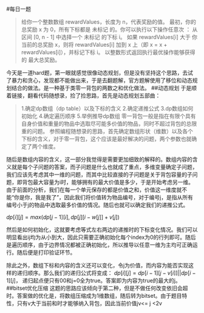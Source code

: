 #每日一题
> 给你一个整数数组 rewardValues，长度为 n，代表奖励的值。
> 最初，你的总奖励 x 为 0，所有下标都是 未标记 的。你可以执行以下操作任意次 ：
> 从区间 [0, n - 1] 中选择一个 未标记 的下标 i。
> 如果 rewardValues[i] 大于 你当前的总奖励 x，则将 rewardValues[i] 加到 x 上（即 x = x + rewardValues[i]），并标记下标 i。
> 以整数形式返回执行最优操作能够获得的 最大总奖励。

今天是一道hard题，第一眼就感觉很像动态规划，但是没有坚持这个思路，去试了暴力和贪心，发现都不能做出来，于是去翻题解，官方题解使用了移位和动态规划结合的做法。是一种基于类零一背包的两数之和优化做法。
##动态规划
于是顺着链接，翻看代码随想录，捡了捡思路，首先是动态规划五部曲：
>1.确定dp数组（dp table）以及下标的含义
>2.确定递推公式
>3.dp数组如何初始化
>4.确定遍历顺序
>5.举例推导dp数组
零一背包一般是指在有限个具有自身价值和重量的物品中选取尽可能多价值的物品，同时不超过背包的总限重的问题。
参照编程随想录的思路，首先确定数组形状（维数）以及各个下标的含义，对于零一背包，这个应该是最好解决的问题，两个参数也就确定了两个维度。

随后是数组内容的含义，这一部分我觉得是需要更加细致的解释的。数组内容的含义就是每个子问题的答案，而子问题是什么也就成了重点，多维变量确定子问题，我们应该先考虑其中一维的问题，而其中比较直接的子问题是关于背包容量的子问题，即背包最大容量为i时，能够拥有的最大价值是多少，于是开始考虑另一维。由于前面的分析，我们在每一个单元保存的都是价值之和，价值这一维度就不能“你是你，我是我了”，因此我们将价值转为物品编号，对于编号j，是指从所有编号小于j的物品中选取最多价值的情况。随后也就可以确定我们的递推公式。

$dp[i][j] = max(dp[j-1][i],dp[j][i-w[j]]+v[j])$

然后是如何初始化，这就要考虑等式左右两边的递推时的下标变化情况。我们可以明显看出ij均为从小到大，因此只需要正确初始化每个index为0的行列即可。随后是遍历顺序，由于边界情况都被正确初始化，所以推导以任意一维为主均可正确运行。随后便是打印验证环节。

除此之外，数组下标和内容的含义还可以变化，令j为价值，而内容为能否实现这样的递归顺序。那么我们的递归公式将变成：
$dp[i][j] = dp[i-1][j-v[i]]||dp[i-1][j]$，
递归起点便只有00和j=0全为true。答案即为内容为true的最大的j。
##bitset优化压缩
这题的思路应该倾向于第二种，但是不做任何改变依旧会超时。答案做的优化是，将数组压缩成为1维数组，随后转为bitset。由于题目特性，只有v大于当前和时才能够纳入背包，因此当前价值jv<= j <2v